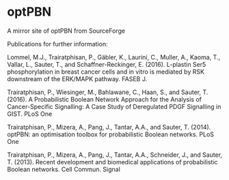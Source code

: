 # optPBN
A mirror site of optPBN from SourceForge

Publications for further information:

Lommel, M.J., Trairatphisan, P., Gäbler, K., Laurini, C., Muller, A., Kaoma, T., Vallar, L., Sauter, T., and Schaffner-Reckinger, E. (2016). L-plastin Ser5 phosphorylation in breast cancer cells and in vitro is mediated by RSK downstream of the ERK/MAPK pathway. FASEB J. 

Trairatphisan, P., Wiesinger, M., Bahlawane, C., Haan, S., and Sauter, T. (2016). A Probabilistic Boolean Network Approach for the Analysis of Cancer-Specific Signalling: A Case Study of Deregulated PDGF Signalling in GIST. PLoS One

Trairatphisan, P., Mizera, A., Pang, J., Tantar, A.A., and Sauter, T. (2014). optPBN: an optimisation toolbox for probabilistic Boolean networks. PLoS One 

Trairatphisan, P., Mizera, A., Pang, J., Tantar, A.A., Schneider, J., and Sauter, T. (2013). Recent development and biomedical applications of probabilistic Boolean networks. Cell Commun. Signal
